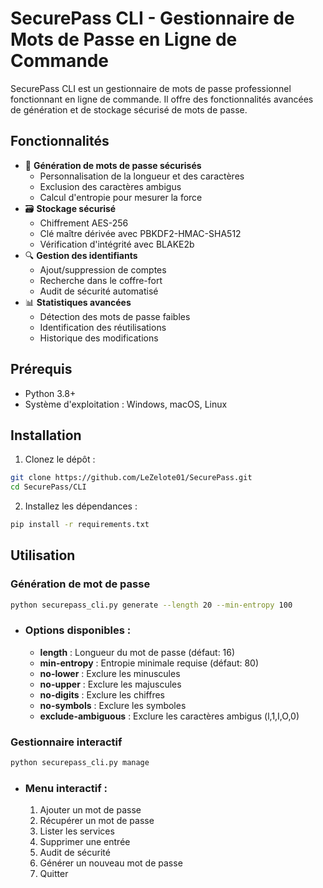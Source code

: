 # SecurePass CLI - Gestionnaire de Mots de Passe en Ligne de Commande

SecurePass CLI est un gestionnaire de mots de passe professionnel fonctionnant en ligne de commande. Il offre des fonctionnalités avancées de génération et de stockage sécurisé de mots de passe.

## Fonctionnalités

- 🔐 **Génération de mots de passe sécurisés**
  - Personnalisation de la longueur et des caractères
  - Exclusion des caractères ambigus
  - Calcul d'entropie pour mesurer la force
- 🗃️ **Stockage sécurisé**
  - Chiffrement AES-256
  - Clé maître dérivée avec PBKDF2-HMAC-SHA512
  - Vérification d'intégrité avec BLAKE2b
- 🔍 **Gestion des identifiants**
  - Ajout/suppression de comptes
  - Recherche dans le coffre-fort
  - Audit de sécurité automatisé
- 📊 **Statistiques avancées**
  - Détection des mots de passe faibles
  - Identification des réutilisations
  - Historique des modifications

## Prérequis

- Python 3.8+
- Système d'exploitation : Windows, macOS, Linux

## Installation

1. Clonez le dépôt :
```bash
git clone https://github.com/LeZelote01/SecurePass.git
cd SecurePass/CLI
```
2. Installez les dépendances :
```bash
pip install -r requirements.txt
```

## Utilisation

### Génération de mot de passe

```bash
python securepass_cli.py generate --length 20 --min-entropy 100
```

- ### Options disponibles :
  - **length** : Longueur du mot de passe (défaut: 16)
  - **min-entropy** : Entropie minimale requise (défaut: 80)
  - **no-lower** : Exclure les minuscules
  - **no-upper** : Exclure les majuscules
  - **no-digits** : Exclure les chiffres
  - **no-symbols** : Exclure les symboles
  - **exclude-ambiguous** : Exclure les caractères ambigus (l,1,I,O,0)

### Gestionnaire interactif
```bash
python securepass_cli.py manage
```

- ### Menu interactif :
  1. Ajouter un mot de passe
  2. Récupérer un mot de passe
  3. Lister les services
  4. Supprimer une entrée
  5. Audit de sécurité
  6. Générer un nouveau mot de passe
  7. Quitter

